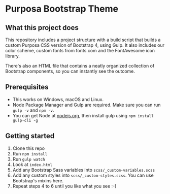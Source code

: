 # Purposa Bootstrap Theme

## What this project does

This repository includes a project structure with a build script that builds a custom Purposa CSS version of Bootstrap 4, using Gulp. It also includes our color scheme, custom fonts from fonts.com and the FontAwesome icon library. 

There's also an HTML file that contains a neatly organized collection of Bootstrap components, so you can instantly see the outcome.

## Prerequisites

- This works on Windows, macOS and Linux.
- Node Package Manager and Gulp are required. Make sure you can run `gulp -v` and `npm -v`.
- You can get Node at [nodejs.org](https://nodejs.org), then install gulp using `npm install gulp-cli -g`

## Getting started

1. Clone this repo
2. Run `npm install`
3. Run `gulp watch`
4. Look at `index.html`
5. Add any Bootstrap Sass variables into `scss/_custom-variables.scss`
6. Add any custom styles into `scss/_custom-styles.scss`. You can use Bootstrap's mixins here.
7. Repeat steps 4 to 6 until you like what you see :-)

